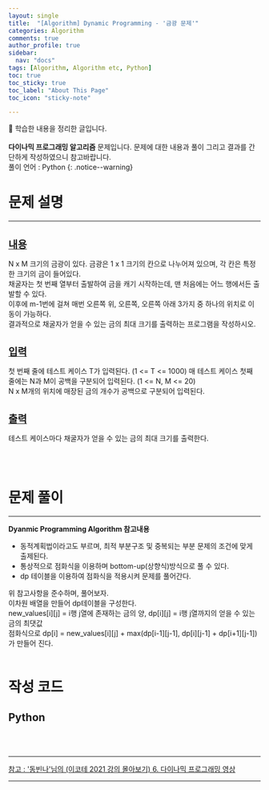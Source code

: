 ```yaml
---
layout: single
title:  "[Algorithm] Dynamic Programming - '금광 문제'" 
categories: Algorithm
comments: true
author_profile: true
sidebar:
  nav: "docs"
tags: [Algorithm, Algorithm etc, Python]
toc: true
toc_sticky: true
toc_label: "About This Page"
toc_icon: "sticky-note"

---
```


📣 학습한 내용을 정리한 글입니다. <br>
<br>
**다이나믹 프로그래밍 알고리즘** 문제입니다. 문제에 대한 내용과 풀이 그리고 결과를 간단하게 작성하였으니 참고바랍니다.  
풀이 언어 : Python
{: .notice--warning}

# 문제 설명

---

<br>
<b><u><span style="font-size:20px">내용</span></u></b>

N x M 크기의 금광이 있다. 금광은 1 x 1 크기의 칸으로 나누어져 있으며, 각 칸은 특정한 크기의 금이 들어있다.  
채굴자는 첫 번째 열부터 출발하여 금을 캐기 시작하는데, 맨 처음에는 어느 행에서든 출발할 수 있다.  
이후에 m-1번에 걸쳐 매번 오른쪽 위, 오른쪽, 오른쪽 아래 3가지 중 하나의 위치로 이동이 가능하다.  
결과적으로 채굴자가 얻을 수 있는 금의 최대 크기를 출력하는 프로그램을 작성하시오.

<br>
<b><u><span style="font-size:20px">입력</span></u></b>

첫 번째 줄에 테스트 케이스 T가 입력된다. (1 <= T <= 1000)
매 테스트 케이스 첫째 줄에는 N과 M이 공백을 구분되어 입력된다. (1 <= N, M <= 20)  
N x M개의 위치에 매장된 금의 개수가 공백으로 구분되어 입력된다.

<br>
<b><u><span style="font-size:20px">출력</span></u></b>

테스트 케이스마다 채굴자가 얻을 수 있는 금의 최대 크기를 출력한다.

<br>
<br>

# 문제 풀이

---

**Dyanmic Programming Algorithm 참고내용**
- 동적계획법이라고도 부르며, 최적 부분구조 및 중복되는 부분 문제의 조건에 맞게 출제된다.<br>
- 통상적으로 점화식을 이용하며 bottom-up(상향식)방식으로 풀 수 있다.<br>
- dp 테이블을 이용하여 점화식을 적용시켜 문제를 풀어간다.<br>

위 참고사항을 준수하며, 풀어보자.<br>
이차원 배열을 만들어 dp테이블을 구성한다.  
new_values[i][j] = i행 j열에 존재하는 금의 양, dp[i][j] = i행 j열까지의 얻을 수 있는 금의 최댓값  
점화식으로 dp[i] = new_values[i][j] + max(dp[i-1][j-1], dp[i][j-1] + dp[i+1][j-1]) 가 만들어 진다.
<br>
<br>

# 작성 코드

## Python

<script src="https://gist.github.com/easyoung-lee/ea0ad6ea0d030c76783b4afb31603b2d.js"></script>

<br>
<br>

---
[참고 : '동빈나'님의 (이코테 2021 강의 몰아보기) 6. 다이나믹 프로그래밍 영상](https://www.youtube.com/watch?v=5Lu34WIx2Us&list=PLRx0vPvlEmdAghTr5mXQxGpHjWqSz0dgC&index=6)

---
